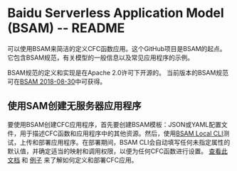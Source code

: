 # Baidu Serverless Application Model (BSAM) -- README
可以使用BSAM来简洁的定义CFC函数应用。这个GitHub项目是BSAM的起点。 它包含BSAM规范，有关模型的一般信息以及常见应用程序的示例。

BSAM规范的定义和实现是在Apache 2.0许可下开源的。 当前版本的BSAM规范可在[BSAM 2018-08-30](versions/2018-08-30.md)中可获得。

## 使用SAM创建无服务器应用程序
要使用BSAM创建CFC应用程序，首先要创建BSAM模板：JSON或YAML配置文件，用于描述CFC函数和应用程序中的其他资源。然后，使用[BSAM Local CLI](https://github.com/bcelabs/bce-sam-cli)测试，上传和部署应用程序。在部署期间，BSAM CLI会自动填写任何未指定属性的默认值，并确定适当的映射和调用权限，以便为任何CFC函数进行设置。
[查看此文档](HOWTO.md) 和 [例子](examples/) 来了解如何定义和部署CFC应用。